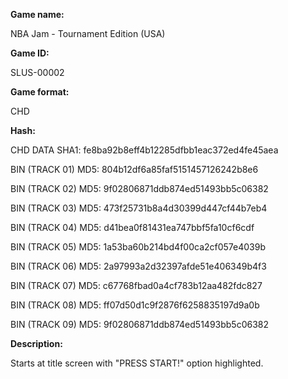**Game name:**

NBA Jam - Tournament Edition (USA)

**Game ID:**

SLUS-00002

**Game format:**

CHD

**Hash:**

CHD DATA SHA1: fe8ba92b8eff4b12285dfbb1eac372ed4fe45aea

BIN (TRACK 01) MD5: 804b12df6a85faf5151457126242b8e6

BIN (TRACK 02) MD5: 9f02806871ddb874ed51493bb5c06382

BIN (TRACK 03) MD5: 473f25731b8a4d30399d447cf44b7eb4

BIN (TRACK 04) MD5: d41bea0f81431ea747bbf5fa10cf6cdf

BIN (TRACK 05) MD5: 1a53ba60b214bd4f00ca2cf057e4039b

BIN (TRACK 06) MD5: 2a97993a2d32397afde51e406349b4f3

BIN (TRACK 07) MD5: c67768fbad0a4cf783b12aa482fdc827

BIN (TRACK 08) MD5: ff07d50d1c9f2876f6258835197d9a0b

BIN (TRACK 09) MD5: 9f02806871ddb874ed51493bb5c06382

**Description:**

Starts at title screen with "PRESS START!" option highlighted.